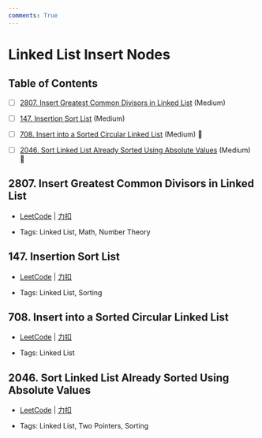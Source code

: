 ```yaml
---
comments: True
---
```


# Linked List Insert Nodes

## Table of Contents

- [ ] [2807. Insert Greatest Common Divisors in Linked List](#2807-insert-greatest-common-divisors-in-linked-list) (Medium)
- [ ] [147. Insertion Sort List](#147-insertion-sort-list) (Medium)
- [ ] [708. Insert into a Sorted Circular Linked List](#708-insert-into-a-sorted-circular-linked-list) (Medium) 👑
- [ ] [2046. Sort Linked List Already Sorted Using Absolute Values](#2046-sort-linked-list-already-sorted-using-absolute-values) (Medium) 👑


## 2807. Insert Greatest Common Divisors in Linked List

-    [LeetCode](https://leetcode.com/problems/insert-greatest-common-divisors-in-linked-list/) | [力扣](https://leetcode.cn/problems/insert-greatest-common-divisors-in-linked-list/)

-   Tags: Linked List, Math, Number Theory



## 147. Insertion Sort List

-    [LeetCode](https://leetcode.com/problems/insertion-sort-list/) | [力扣](https://leetcode.cn/problems/insertion-sort-list/)

-   Tags: Linked List, Sorting



## 708. Insert into a Sorted Circular Linked List

-    [LeetCode](https://leetcode.com/problems/insert-into-a-sorted-circular-linked-list/) | [力扣](https://leetcode.cn/problems/insert-into-a-sorted-circular-linked-list/)

-   Tags: Linked List



## 2046. Sort Linked List Already Sorted Using Absolute Values

-    [LeetCode](https://leetcode.com/problems/sort-linked-list-already-sorted-using-absolute-values/) | [力扣](https://leetcode.cn/problems/sort-linked-list-already-sorted-using-absolute-values/)

-   Tags: Linked List, Two Pointers, Sorting



